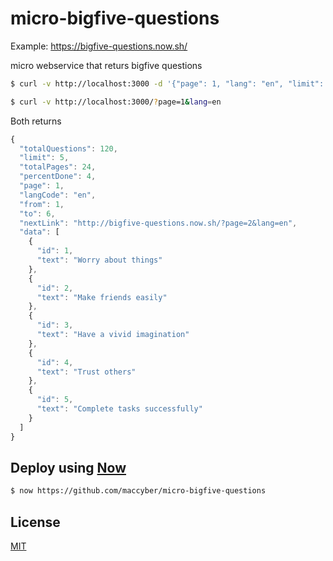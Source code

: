 # micro-bigfive-questions

Example: https://bigfive-questions.now.sh/

micro webservice that returs bigfive questions

```sh
$ curl -v http://localhost:3000 -d '{"page": 1, "lang": "en", "limit": 5}'
```

```sh
$ curl -v http://localhost:3000/?page=1&lang=en
```

Both returns

```JavaScript
{
  "totalQuestions": 120,
  "limit": 5,
  "totalPages": 24,
  "percentDone": 4,
  "page": 1,
  "langCode": "en",
  "from": 1,
  "to": 6,
  "nextLink": "http://bigfive-questions.now.sh/?page=2&lang=en",
  "data": [
    {
      "id": 1,
      "text": "Worry about things"
    },
    {
      "id": 2,
      "text": "Make friends easily"
    },
    {
      "id": 3,
      "text": "Have a vivid imagination"
    },
    {
      "id": 4,
      "text": "Trust others"
    },
    {
      "id": 5,
      "text": "Complete tasks successfully"
    }
  ]
}
```

## Deploy using [Now](https://zeit.co/now)

```sh
$ now https://github.com/maccyber/micro-bigfive-questions
```

## License
[MIT](LICENSE)
